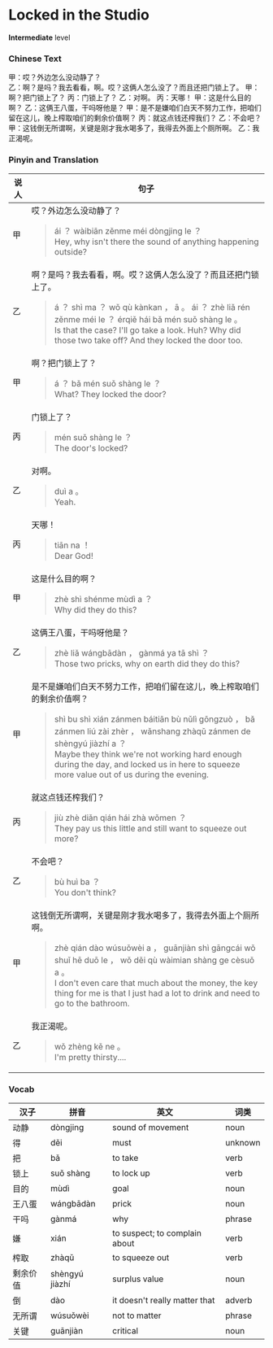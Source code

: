 # Locked in the Studio
**Intermediate** level
### Chinese Text
甲：哎？外边怎么没动静了？<br />乙：啊？是吗？我去看看，啊。哎？这俩人怎么没了？而且还把门锁上了。
甲：啊？把门锁上了？
丙：门锁上了？
乙：对啊。
丙：天哪！
甲：这是什么目的啊？
乙：这俩王八蛋，干吗呀他是？
甲：是不是嫌咱们白天不努力工作，把咱们留在这儿，晚上榨取咱们的剩余价值啊？
丙：就这点钱还榨我们？
乙：不会吧？
甲：这钱倒无所谓啊，关键是刚才我水喝多了，我得去外面上个厕所啊。
乙：我正渴呢。

### Pinyin and Translation
|说人|句子|
|----|----|
|甲|哎？外边怎么没动静了？<blockquote>ái ？ wàibiān zěnme méi dòngjing le ？<br />Hey, why isn't there the sound of anything happening outside?</blockquote>|
|乙|啊？是吗？我去看看，啊。哎？这俩人怎么没了？而且还把门锁上了。<blockquote>á ？ shì ma ？ wǒ qù kànkan ， ā 。 ái ？ zhè liǎ rén zěnme méi le ？ érqiě hái bǎ mén suǒ shàng le 。<br />Is that the case? I'll go take a look. Huh? Why did those two take off? And they locked the door too.</blockquote>|
|甲|啊？把门锁上了？<blockquote>á ？ bǎ mén suǒ shàng le ？<br />What? They locked the door?</blockquote>|
|丙|门锁上了？<blockquote>mén suǒ shàng le ？<br />The door's locked?</blockquote>|
|乙|对啊。<blockquote>duì a 。<br />Yeah.</blockquote>|
|丙|天哪！<blockquote>tiān na ！<br />Dear God!</blockquote>|
|甲|这是什么目的啊？<blockquote>zhè shì shénme mùdì a ？<br />Why did they do this?</blockquote>|
|乙|这俩王八蛋，干吗呀他是？<blockquote>zhè liǎ wángbādàn ， gànmá ya tā shì ？<br />Those two pricks, why on earth did they do this?</blockquote>|
|甲|是不是嫌咱们白天不努力工作，把咱们留在这儿，晚上榨取咱们的剩余价值啊？<blockquote>shì bu shì xián zánmen báitiān bù nǔlì gōngzuò ， bǎ zánmen liú zài zhèr ， wǎnshang zhàqǔ zánmen de shèngyú jiàzhí a ？<br />Maybe they think we're not working hard enough during the day, and locked us in here to squeeze more value out of us during the evening.</blockquote>|
|丙|就这点钱还榨我们？<blockquote>jiù zhè diǎn qián hái zhà wǒmen ？<br />They pay us this little and still want to squeeze out more?</blockquote>|
|乙|不会吧？<blockquote>bù huì ba ？<br />You don't think?</blockquote>|
|甲|这钱倒无所谓啊，关键是刚才我水喝多了，我得去外面上个厕所啊。<blockquote>zhè qián dào wúsuǒwèi a ， guānjiàn shì gāngcái wǒ shuǐ hē duō le ， wǒ děi qù wàimian shàng ge cèsuǒ a 。<br />I don't even care that much about the money, the key thing for me is that I just had a lot to drink and need to go to the bathroom.</blockquote>|
|乙|我正渴呢。<blockquote>wǒ zhèng kě ne 。<br />I'm pretty thirsty....</blockquote>|
### Vocab
|汉子|拼音|英文|词类|
|----|----|----|----|
|动静|dòngjing|sound of movement|noun|
|得|děi|must|unknown|
|把|bǎ|to take|verb|
|锁上|suǒ shàng|to lock up|verb|
|目的|mùdì|goal|noun|
|王八蛋|wángbādàn|prick|noun|
|干吗|gànmá|why|phrase|
|嫌|xián|to suspect; to complain about|verb|
|榨取|zhàqǔ|to squeeze out|verb|
|剩余价值|shèngyú jiàzhí|surplus value|noun|
|倒|dào|it doesn't really matter that|adverb|
|无所谓|wúsuǒwèi|not to matter|phrase|
|关键|guānjiàn|critical|noun|